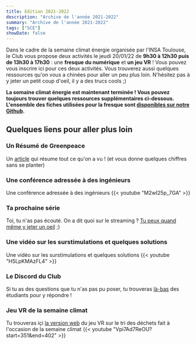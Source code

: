 ```yaml
---
title: Edition 2021-2022
description: "Archive de l'année 2021-2022"
summary: "Archive de l'année 2021-2022"
tags: ["SCE"]
showDate: false
---
```


Dans le cadre de la semaine climat énergie organisée par l'INSA Toulouse, le Club vous propose deux activités le jeudi 20/01/22 de **9h30 à 12h30 puis de 13h30 à 17h30** : une **fresque du numérique** et **un jeu VR** ! Vous pouvez vous inscrire ici pour ces deux activités. Vous trouverez aussi quelques ressources qu'on vous a chinées pour aller un peu plus loin. N'hésitez pas à y jeter un petit coup d'oeil, il y a des trucs cools ;)

**La semaine climat énergie est maintenant terminée ! Vous pouvez toujours trouver quelques ressources supplémentaires ci-dessous. L'ensemble des fiches utilisées pour la fresque sont [disponibles sur notre Github](https://github.com/ClubInfoInsaT/fresque-numerique).**

## Quelques liens pour aller plus loin


### Un Résumé de Greenpeace

Un [article](https://www.greenpeace.fr/la-pollution-numerique/) qui résume tout ce qu'on a vu ! (et vous donne quelques chiffres sans se planter)


### Une conférence adressée à des ingénieurs

Une conférence adressée à des ingénieurs
{{< youtube "M2wI25p_7GA" >}}

### Ta prochaine série

Toi, tu n'as pas écouté. On a dit quoi sur le streaming ? [Tu peux quand même y jeter un oeil](https://www.canalplus.com/series/l-effondrement) ;)
                

### Une vidéo sur les surstimulations et quelques solutions

Une vidéo sur les surstimulations et quelques solutions
{{< youtube "H5LpKMAzFL4" >}}

### Le Discord du Club

Si tu as des questions que tu n'as pas pu poser, tu trouveras [là-bas](https://discord.com/invite/9G8cWyK) des étudiants pour y répondre !

### Jeu VR de la semaine climat

Tu trouveras içi [la version web](https://www.etud.insa-toulouse.fr/~clubinfo/semaine-climat-2022/jeu-vr/) du jeu VR sur le tri des déchets fait à l'occasion de la semaine climat
{{< youtube "Vpi7Ad7ReOU?start=351&end=402" >}}
